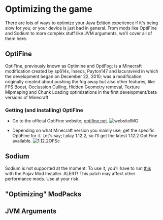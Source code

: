 # Optimizing the game

There are lots of ways to optimize your Java Edition experience if it's being slow for you; or your device is just bad in general. From mods like OptiFine and Sodium to more complex stuff like JVM arguments, we'll cover all of them here.

## OptiFine
OptiFine, previously known as Optimine and OptiFog; is a Minecraft modification created by sp614x, Insecs, Payton147 and lacuravivid in which the development began on December 22, 2010; was a modification originally created about pushing the fog away but also other features; like FPS Boost, Occlussion Culling, Hidden Geometry removal, Texture Mipmaping and Chunk Loading optimizations in the first development/beta versions of Minecraft

### Getting (and installing) OptiFine
- Go to the official OptiFine website; [optifine.net](https://optifine.net).
![websiteIMG](https://media.discordapp.net/attachments/955349865758601266/1035479281960243230/Screenshot_2022-10-28_17-00-12.png)

- Depending on what Minecraft version you mainly use, get the specific OptiFine for it. Let's say; I play 1.12.2, so I'll get the latest 1.12.2 OptiFine available.
![1.12.2OFSc](https://media.discordapp.net/attachments/955349865758601266/1035479282627137576/Screenshot_2022-10-28_17-03-03.png)
## Sodium
Sodium is not supported at the moment. To use it, you'll have to run [this](https://cdn.discordapp.com/attachments/824307242533781514/1048890510846214195/pojavpatcher-1.0.1-SNAPSHOT.jar) with the Pojav Mod Installer.
ALERT! This patch may affect other performance mods. Use at your risk.
## "Optimizing" ModPacks
## JVM Arguments
